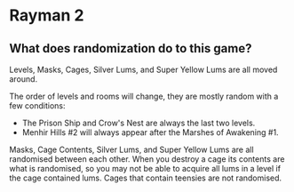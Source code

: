 # Rayman 2

## What does randomization do to this game?

Levels, Masks, Cages, Silver Lums, and Super Yellow Lums are all moved around.

The order of levels and rooms will change, they are mostly random with a few conditions:
- The Prison Ship and Crow's Nest are always the last two levels.
- Menhir Hills #2 will always appear after the Marshes of Awakening #1.

Masks, Cage Contents, Silver Lums, and Super Yellow Lums are all randomised between each other. When you destroy a cage its contents are what is randomised, so you may not be able to acquire all lums in a level if the cage contained lums. Cages that contain teensies are not randomised.